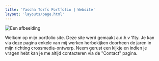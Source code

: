 ```yaml
---
title: 'Yascha Torfs Portfolio | Website'
layout: 'layouts/page.html'
---
```


![Een afbeelding](/img/YouTubeBanner.jpg)

Welkom op mijn portfolio site. Deze site werd gemaakt a.d.h.v 11ty. Je kan via deze pagina enkele van mij werken herbekijken doorheen de jaren in mijn  richting crossmedia-ontwerp. Neem gerust een kijkje en indien je vragen hebt
kan je me altijd contacteren via de "Contact" pagina.
